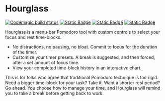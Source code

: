 # Hourglass
[![Codemagic build status][badge-svg-link]][build-link]
[![Static Badge][mac-app-store-badge]][mac-app-store-link]
[![Static Badge][github-badge]][github-project-link]
[![Static Badge][bmac-badge]][bmac-link]

Hourglass is a menu-bar Pomodoro tool with custom controls to select your focus and rest time-blocks.

- No distractions, no pausing, no bloat. Commit to focus for the duration of the timer. 
- Customize your timer presets. A break is suggested, and then forced, after a set amount of focus time.
- View your completed time-block history in an interactive chart.

This is for folks who agree that traditional Pomodoro technique is too rigid. 
Need a bigger time-block for your task? Take it. Want a shorter rest period? Go ahead. 
You choose how to manage your time, and Hourglass will remind you to take a break before getting back to work.

[badge-svg-link]: https://api.codemagic.io/apps/6414e23f7e66ee98ea7b215d/build-and-test/status_badge.svg
[build-link]: https://codemagic.io/apps/6414e23f7e66ee98ea7b215d/build-and-test/latest_build
[github-project-link]: https://github.com/users/isiahmanns/projects/1
[github-badge]: https://img.shields.io/badge/Github%20Project-black?logo=github
[mac-app-store-link]: https://apps.apple.com/us/app/hourglass-focus-timer/id6450314646
[mac-app-store-badge]: https://img.shields.io/badge/Mac%20App%20Store-white?logo=appstore
[bmac-link]: https://www.buymeacoffee.com/isiahmmanns
[bmac-badge]: https://img.shields.io/badge/Buy%20Me%20a%20Coffee-grey?logo=buymeacoffee
